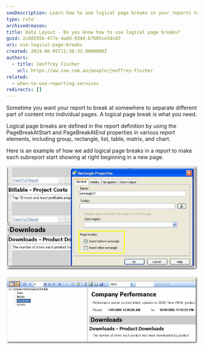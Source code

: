 ```yaml
---
seoDescription: Learn how to use logical page breaks in your reports to organize content across pages effectively
type: rule
archivedreason:
title: Data Layout - Do you know how to use logical page breaks?
guid: 2cdd195b-477e-4a8d-934d-b7605ce5dcd3
uri: use-logical-page-breaks
created: 2024-06-05T11:38:33.0000000Z
authors:
  - title: Jeoffrey Fischer
    url: https://ww.ssw.com.au/people/jeoffrey-fischer
related:
  - when-to-use-reporting-services
redirects: []
---
```


Sometime you want your report to break at somewhere to separate different part of content into individual pages. A logical page break is what you need.

<!--endintro-->

Logical page breaks are defined in the report definition by using the PageBreakAtStart and PageBreakAtEnd properties in various report elements, including group, rectangle, list, table, matrix, and chart.

Here is an example of how we add logical page breaks in a report to make each subreport start showing at right beginning in a new page.

![Figure: Insert a logical page break before a rectangle containing a subreport](RSLogicalPageBreak.jpg)

![Figure: The subreport started in a new page](RSLogicalPageBreak_Preview.jpg)
